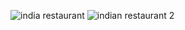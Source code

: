 ![india restaurant](https://github.com/allanjade/Indian-Culinary/assets/58634970/7d182221-e9af-4946-bc1b-dc33f8a0e382)
![indian restaurant 2](https://github.com/allanjade/Indian-Culinary/assets/58634970/be47086b-d582-4e4a-9ce8-f3850d98fe9f)
